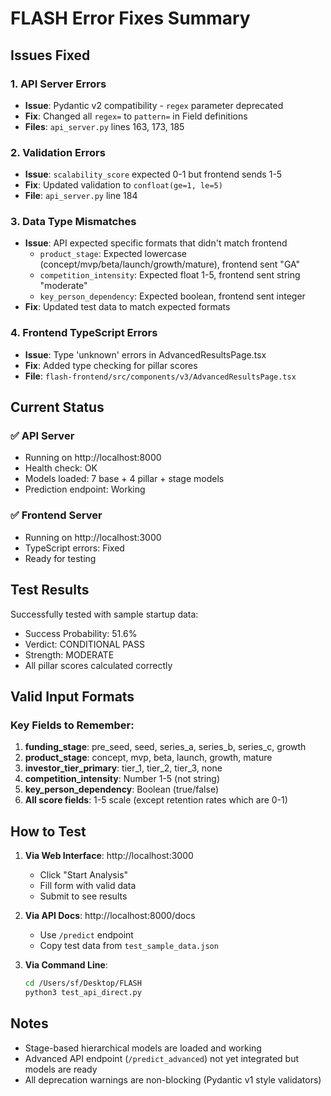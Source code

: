 # FLASH Error Fixes Summary

## Issues Fixed

### 1. **API Server Errors**
- **Issue**: Pydantic v2 compatibility - `regex` parameter deprecated
- **Fix**: Changed all `regex=` to `pattern=` in Field definitions
- **Files**: `api_server.py` lines 163, 173, 185

### 2. **Validation Errors**
- **Issue**: `scalability_score` expected 0-1 but frontend sends 1-5
- **Fix**: Updated validation to `confloat(ge=1, le=5)`
- **File**: `api_server.py` line 184

### 3. **Data Type Mismatches**
- **Issue**: API expected specific formats that didn't match frontend
  - `product_stage`: Expected lowercase (concept/mvp/beta/launch/growth/mature), frontend sent "GA"
  - `competition_intensity`: Expected float 1-5, frontend sent string "moderate"
  - `key_person_dependency`: Expected boolean, frontend sent integer
- **Fix**: Updated test data to match expected formats

### 4. **Frontend TypeScript Errors**
- **Issue**: Type 'unknown' errors in AdvancedResultsPage.tsx
- **Fix**: Added type checking for pillar scores
- **File**: `flash-frontend/src/components/v3/AdvancedResultsPage.tsx`

## Current Status

### ✅ API Server
- Running on http://localhost:8000
- Health check: OK
- Models loaded: 7 base + 4 pillar + stage models
- Prediction endpoint: Working

### ✅ Frontend Server  
- Running on http://localhost:3000
- TypeScript errors: Fixed
- Ready for testing

## Test Results

Successfully tested with sample startup data:
- Success Probability: 51.6%
- Verdict: CONDITIONAL PASS
- Strength: MODERATE
- All pillar scores calculated correctly

## Valid Input Formats

### Key Fields to Remember:
1. **funding_stage**: pre_seed, seed, series_a, series_b, series_c, growth
2. **product_stage**: concept, mvp, beta, launch, growth, mature
3. **investor_tier_primary**: tier_1, tier_2, tier_3, none
4. **competition_intensity**: Number 1-5 (not string)
5. **key_person_dependency**: Boolean (true/false)
6. **All score fields**: 1-5 scale (except retention rates which are 0-1)

## How to Test

1. **Via Web Interface**: http://localhost:3000
   - Click "Start Analysis"
   - Fill form with valid data
   - Submit to see results

2. **Via API Docs**: http://localhost:8000/docs
   - Use `/predict` endpoint
   - Copy test data from `test_sample_data.json`

3. **Via Command Line**:
   ```bash
   cd /Users/sf/Desktop/FLASH
   python3 test_api_direct.py
   ```

## Notes
- Stage-based hierarchical models are loaded and working
- Advanced API endpoint (`/predict_advanced`) not yet integrated but models are ready
- All deprecation warnings are non-blocking (Pydantic v1 style validators)